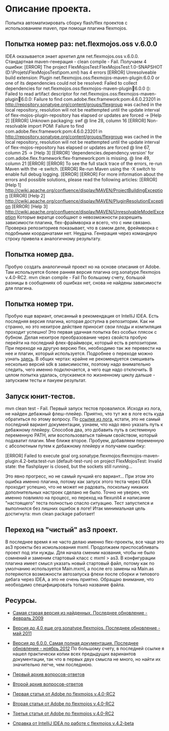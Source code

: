 # Описание проекта.
Попытка автоматизировать сборку flash/flex проектов с использованием maven,
при помощи плагина flexmojos.

## Попытка номер раз: net.flexmojos.oss v.6.0.0
IDEA оказывается знает архетип для net.flexmojos.oss v.6.0.0. Стандартная maven-генерация - clean compile - Fail.
Получаем 4 ошибки:
[ERROR]   The project FlexMojosTest:FlexMojosTest:1.0-SNAPSHOT (D:\Projets\FlexMojosTest\pom.xml) has 4 errors
[ERROR]     Unresolveable build extension: Plugin net.flexmojos.oss:flexmojos-maven-plugin:6.0.0 or one of its dependencies could not be resolved: Failed to collect dependencies for net.flexmojos.oss:flexmojos-maven-plugin:jar:6.0.0 (): Failed to read artifact descriptor for net.flexmojos.oss:flexmojos-maven-plugin:jar:6.0.0: Failure to find com.adobe.flex:framework:pom:4.6.0.23201 in http://repository.sonatype.org/content/groups/flexgroup was cached in the local repository, resolution will not be reattempted until the update interval of flex-mojos-plugin-repository has elapsed or updates are forced -> [Help 2]
[ERROR]     Unknown packaging: swf @ line 28, column 16
[ERROR]     Non-resolvable import POM: Failure to find com.adobe.flex:framework:pom:4.6.0.23201 in http://repository.sonatype.org/content/groups/flexgroup was cached in the local repository, resolution will not be reattempted until the update interval of flex-mojos-repository has elapsed or updates are forced @ line 67, column 25 -> [Help 3]
[ERROR]     'dependencies.dependency.version' for com.adobe.flex.framework:flex-framework:pom is missing. @ line 49, column 21
[ERROR]
[ERROR] To see the full stack trace of the errors, re-run Maven with the -e switch.
[ERROR] Re-run Maven using the -X switch to enable full debug logging.
[ERROR]
[ERROR] For more information about the errors and possible solutions, please read the following articles:
[ERROR] [Help 1] http://cwiki.apache.org/confluence/display/MAVEN/ProjectBuildingException
[ERROR] [Help 2] http://cwiki.apache.org/confluence/display/MAVEN/PluginResolutionException
[ERROR] [Help 3] http://cwiki.apache.org/confluence/display/MAVEN/UnresolvableModelException
Которые вкратце сообщают о невозможности разрешить зависимости плагина, flex-фраймворка и всего, что с ним связано.
Проверка репозиториев показывает, что в самом деле, фреймворка с подобными координатами нет.
Неудача. Генерация через командную строку привела к аналогичному результату.

## Попытка номер два.
Пробую создать аналогичный проект но на основе описания от Adobe. Там используется более ранняя версия
плагина org.sonatype.flexmojos v.4.0-RC2.
mvn clean compile - Fail
По большому счету, большой разницы в сообщениях об ошибках нет, снова не найдены зависимости для плагина.

## Попытка номер три.
Пробую еще вариант, описанный в рекомендация от IntelliJ IDEA. Есть последняя версия плагина, которая доступна в репозитории.
Как ни странно, но это нехитрое действие приносит свои плоды и компиляция проходит успешно! Это первая удачная попытка
без особых плясок с бубном.
Делая нехитрое преобразование через свойста пробую перейти на последний флех-фраймворк, который есть в репозитории.
При переходе на другую версию flex, необходимо так же перевести на нее и плагин, который используется. Подробнее о переходе
можно узнать [здесь](https://flexmojos.atlassian.net/wiki/display/FLEXMOJOS/Specify+the+Flash+Player+Target+Version).
В общих чертах: крайне не рекомендуется смешивать несколько версий sdk в зависимостях, поэтому надо внимательно следить,
чего именно подключается, а чего еще надо отключить.
В целом попытка удалась, спускаемся по жизненному циклу дальше - запускаем тесты и пакуем результат.

## Запуск юнит-тестов.
mvn clean test - Fail.
Первый запуск тестов провалился. Исходя из лога, не найден дебажный флеш-плейер. Приятно, что тут же в логе
есть куда обратиться по этому вопросу. По [ссылке из лога](https://docs.sonatype.org/display/FLEXMOJOS/Running+unit+tests),
кстати, это не самый последний вариант документации, узнаем, что надо явно указать путь к дебажному плейеру.
Способов два, это добавить путь в системеную переменную PATH, или воспользоваться тайным свойством, который подхватит
плагин. Мне ближе второе. Пробуем, добавляем переменную с абсолютным путем к дебажному плейеру и получаем ошибку:

[ERROR] Failed to execute goal org.sonatype.flexmojos:flexmojos-maven-plugin:4.2-beta:test-run (default-test-run) on project FlexMojosTest: Invalid state: the flashplayer is closed, but the sockets still running...

Это явно прогресс, но не самый лучший его вариант...
При этом это ошибка именно плагина, потому как запуск этого теста через IDEA проходит успешно, что не может не радовать,
поскольку никаких дополнительных настроек сделано не было. Точно не уверен, что именно повлияло на процесс, но переход
на flexunit4 и написание "настоящего" теста полностью спасло ситуацию. Тест запустился и выполнился без лишних ошибок в логе!
Итак минимальная цель достигнута: mvn clean package работает!

## Переход на "чистый" as3 проект.
В последнее время я не часто делаю именно flex-проекты, все чаще это as3 проекты без исмользования mxml. Продолжаем
приспосабливать проект под эти нужды. Для начала сменим названия, чтобы не было сомнений и заменим стартовый класс с
mxml > as3. В конфигурации плагина имеет смысл указать новый стартовый файл, потому как по умолчанию используется Main.mxml,
а после его замены на Main.as потеряются возможности автозапуска флехи после сборки и типового дебага через IDEA, а это
не очень приятно. Обращаю внимание, что необходимо специфицировать только название файла.

## Ресурсы.
- [Самая старая версия из найденных. Последнее обновление - февраль 2009](http://code.google.com/p/flex-mojos/)
- [Версия до 4.0 еще org.sonatype.flexmojos. Последнее обновление - май 2011](https://docs.sonatype.org/display/FLEXMOJOS/Home)
- [Версия до 6.0.0. Самая полная документация. Последнее обновление - ноябрь 2012](https://flexmojos.atlassian.net/wiki/display/FLEXMOJOS/Home)
По большому счету, в последней ссылке я нашел практически копии всех предыдущих варинантов документации, так что
в первых двух смысла не много, но найти их значительно легче, чем последнюю.

- [Первый архив вопросов-ответов](http://www.mail-archive.com/flex-mojos@googlegroups.com/)
- [Второй архив вопросов-ответов](http://osdir.com/ml/flex-mojos)

- [Первая статья от Adobe по flexmojos v.4.0-RC2](http://www.adobe.com/devnet/flex/articles/flex-maven-flexmojos-pt1.html)
- [Вторая статья от Adobe по flexmojos v.4.0-RC2](http://www.adobe.com/devnet/flex/articles/flex-maven-flexmojos-pt2.html)
- [Третья статья от Adobe по flexmojos v.4.0-RC2](http://www.adobe.com/devnet/flex/articles/flex-maven-flexmojos-pt3.html)

- [Справка от IntelliJ IDEA по работе с flexmojos v.4.2-beta](http://wiki.jetbrains.net/intellij/Working_with_Flexmojos_projects_in_IntelliJ_IDEA)

